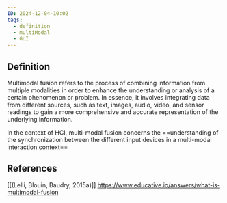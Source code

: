 ```yaml
---
ID: 2024-12-04-10:02
tags:
  - definition
  - multiModal
  - GUI
---
```

## Definition

Multimodal fusion refers to the process of combining information from multiple modalities in order to enhance the understanding or analysis of a certain phenomenon or problem. In essence, it involves integrating data from different sources, such as text, images, audio, video, and sensor readings to gain a more comprehensive and accurate representation of the underlying information.

In the context of HCI, multi-modal fusion concerns the ==understanding of the synchronization between the different input devices in a multi-modal interaction context==

## References
[[(Lelli, Blouin, Baudry, 2015a)]]
https://www.educative.io/answers/what-is-multimodal-fusion